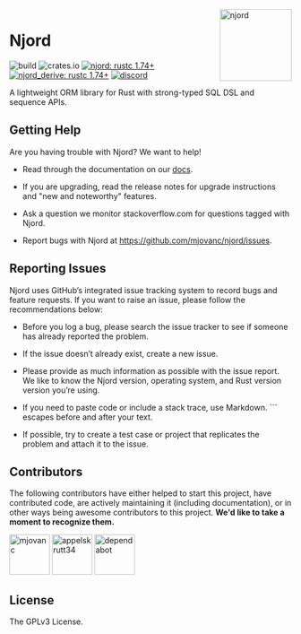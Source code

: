 <img align="right" width="128" height="128" alt="njord" src="https://github.com/mjovanc/njord/raw/master/resources/logo.png">

# Njord

![build](https://img.shields.io/github/actions/workflow/status/njord-rs/njord/ci.yml?branch=master)
![crates.io](https://img.shields.io/crates/v/njord.svg)
[![njord: rustc 1.74+](https://img.shields.io/badge/njord-rustc_1.74+-lightgray.svg)](https://blog.rust-lang.org/2023/11/16/Rust-1.74.0.html)
[![njord_derive: rustc 1.74+](https://img.shields.io/badge/njord_derive-rustc_1.74+-lightgray.svg)](https://blog.rust-lang.org/2023/11/16/Rust-1.74.0.html)
[![discord](https://img.shields.io/discord/1181504958802186240.svg?style=flat&color=lightgray&logo=discord)](https://discord.gg/2uppTzjUHE)


A lightweight ORM library for Rust with strong-typed SQL DSL and sequence APIs.

## Getting Help

Are you having trouble with Njord? We want to help!

- Read through the documentation on our [docs](https://docs.njord.rs).

- If you are upgrading, read the release notes for upgrade instructions and "new and noteworthy" features.

- Ask a question we monitor stackoverflow.com for questions tagged with Njord.

- Report bugs with Njord at https://github.com/mjovanc/njord/issues.

## Reporting Issues

Njord uses GitHub’s integrated issue tracking system to record bugs and feature requests. If you want to raise an issue, please follow the recommendations below:

- Before you log a bug, please search the issue tracker to see if someone has already reported the problem.

- If the issue doesn’t already exist, create a new issue.

- Please provide as much information as possible with the issue report. We like to know the Njord version, operating system, and Rust version version you’re using.

- If you need to paste code or include a stack trace, use Markdown. ``` escapes before and after your text.

- If possible, try to create a test case or project that replicates the problem and attach it to the issue.

## Contributors

The following contributors have either helped to start this project, have contributed
code, are actively maintaining it (including documentation), or in other ways
being awesome contributors to this project. **We'd like to take a moment to recognize them.**

[<img src="https://github.com/mjovanc.png?size=72" alt="mjovanc" width="72">](https://github.com/mjovanc)
[<img src="https://github.com/appelskrutt34.png?size=72" alt="appelskrutt34" width="72">](https://github.com/appelskrutt34)
[<img src="https://avatars.githubusercontent.com/in/29110?s=48&v=4" alt="dependabot" width="72">](https://docs.github.com/en/code-security/dependabot/dependabot-security-updates/configuring-dependabot-security-updates)

## License

The GPLv3 License.
